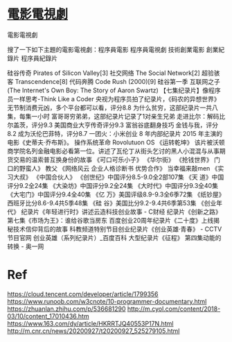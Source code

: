 # [電影電視劇](https://github.com/cutepig123/gitblog/issues/20)

電影電視劇

搜了一下如下主題的電影電視劇：程序員電影 程序員電視劇  技術創業電影 創業紀錄片 程序員紀錄片

硅谷传奇 Pirates of Silicon Valley[3]
社交网络 The Social Network[2]
超验骇客 Transcendence[8]
代码奔腾 Code Rush (2000)[9]
硅谷第一季
互联网之子(The Internet's Own Boy: The Story of Aaron Swartz)
【七集纪录片】像程序员一样思考-Think Like a Coder
央视为程序员拍了纪录片，《码农的异想世界》
无节制消费元凶，多个平台都可以看，评分8.8
为什么贫穷，这部纪录片一共八集，每集一小时
富哥哥穷弟弟，这部纪录片记录了1对亲生兄弟
走进比尔：解码比尔盖茨，评分9.3
美国商业大亨传奇评分9.3
富翁谷底翻身技巧
金钱与我，评分8.2
成为沃伦巴菲特，评分8.7
一团火：小米创业 8 年内部纪录片
 2015 年主演的电影《史蒂夫·乔布斯》。
操作系统革命 Rovolutuon OS
《运转乾坤》 该片被沃顿商学院名列金融电影必看第一位。讲述了瓦伦丁从街头乞讨的黑人小混混与从事期货交易的温索普互换身份的故事
《可口可乐小子》 
《华尔街》
《抢钱世界》
门口的野蛮人》
教父
《网络风云
企业人格诊断书
优势合作》
当幸福来敲men
《实习大叔》
《中国合伙人》
《创世纪》中国评分8.5-9.0全2部107集
《天 道》中国评分9.2全24集
《大染坊》中国评分9.2全24集
《大时代》中国评分9.3全40集
《大宅门》中国评分9.4全40集
《亿 万》美国评级8.9-9.3全6季72集
《纸钞屋》西班牙比分8.6-9.4共5季48集
《硅 谷》美国比分9.2-9.4共6季第53集
《创业年代》
纪录片《年轻进行时》讲述云造科技创业故事 - C财经
纪录片《创新之路》第七集《市场为王》：谁给谷歌当房东
百度创业20周年纪录片《二十度》上线揭秘技术信仰背后的故事
科教频道特别节目创业纪录片《创业英雄·青春》 - CCTV节目官网
创业英雄（系列纪录片）_百度百科
大型纪录片《征程》 第四集动能的转换 - 奥一网



# Ref

https://cloud.tencent.com/developer/article/1799356
https://www.runoob.com/w3cnote/10-programmer-documentary.html
https://zhuanlan.zhihu.com/p/536681290
http://m.cyol.com/content/2018-03/10/content_17010436.htm
https://www.163.com/dy/article/HKRRTJQ40553P17N.html
http://m.cnr.cn/news/20200927/t20200927_525279105.html
